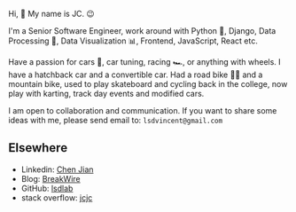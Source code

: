 Hi, 👋 My name is JC. 😉

I'm a Senior Software Engineer, work around with Python 🐍, Django, Data Processing 💽, Data Visualization 📊, Frontend, JavaScript, React etc.

Have a passion for cars 🚗, car tuning, racing 🏎️, or anything with wheels. I have a hatchback car and a convertible car. Had a road bike 🚴‍♂️ and a mountain bike, used to play skateboard and cycling back in the college, now play with karting, track day events and modified cars.

I am open to collaboration and communication. If you want to share some ideas with me, please send email to: `lsdvincent@gmail.com`

## Elsewhere

- Linkedin: [Chen Jian](https://www.linkedin.com/in/jc-81493210b/) 
- Blog: [BreakWire](https://lsdlab.github.io)
- GitHub: [lsdlab](https://github.com/lsdlab)
- stack overflow: [jcjc](https://stackoverflow.com/users/3295711/jcjc?tab=profile)
